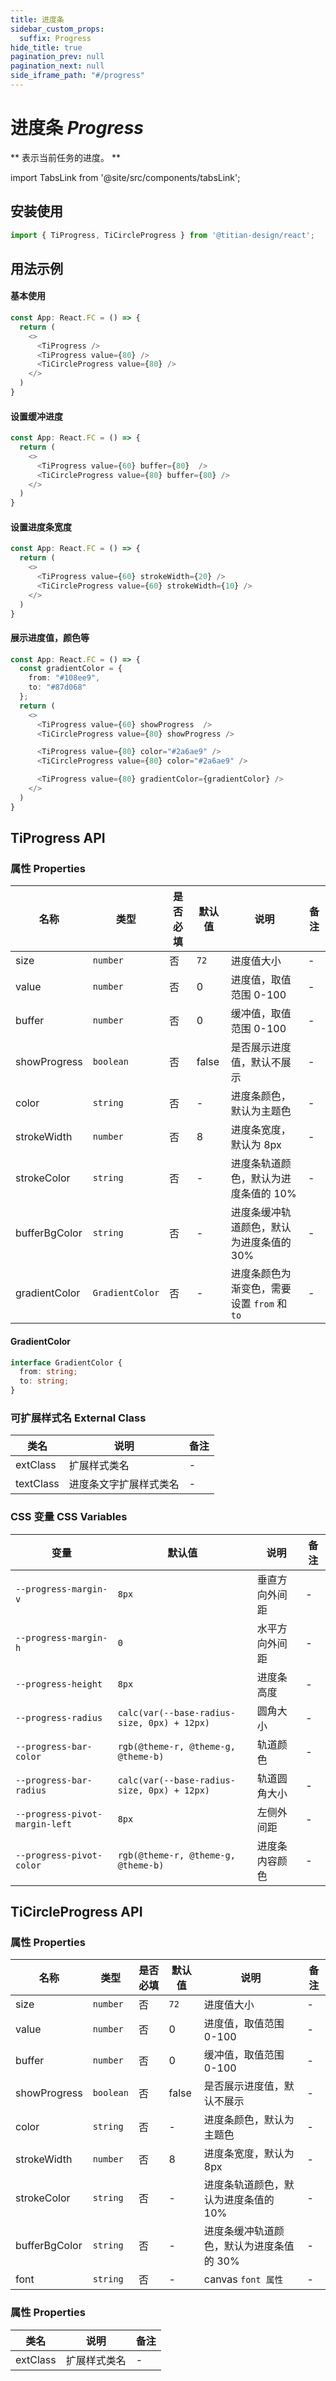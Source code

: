 ```yaml
---
title: 进度条
sidebar_custom_props:
  suffix: Progress
hide_title: true
pagination_prev: null
pagination_next: null
side_iframe_path: "#/progress"
---
```


# 进度条 _Progress_

** 表示当前任务的进度。 **

import TabsLink from '@site/src/components/tabsLink';

<TabsLink id="tiprogress-api" />

## 安装使用

```typescript jsx showLineNumbers
import { TiProgress, TiCircleProgress } from '@titian-design/react';
```

## 用法示例

#### 基本使用

```typescript jsx showLineNumbers
const App: React.FC = () => {
  return (
    <>
      <TiProgress />
      <TiProgress value={80} />
      <TiCircleProgress value={80} />
    </>
  )
}
```

#### 设置缓冲进度

```typescript jsx showLineNumbers
const App: React.FC = () => {
  return (
    <>
      <TiProgress value={60} buffer={80}  />
      <TiCircleProgress value={80} buffer={80} />
    </>
  )
}
```

#### 设置进度条宽度

```typescript jsx showLineNumbers
const App: React.FC = () => {
  return (
    <>
      <TiProgress value={60} strokeWidth={20} />
      <TiCircleProgress value={60} strokeWidth={10} />
    </>
  )
}
```

#### 展示进度值，颜色等

```typescript jsx showLineNumbers
const App: React.FC = () => {
  const gradientColor = {
    from: "#108ee9",
    to: "#87d068"
  };
  return (
    <>
      <TiProgress value={60} showProgress  />
      <TiCircleProgress value={80} showProgress />

      <TiProgress value={80} color="#2a6ae9" />
      <TiCircleProgress value={80} color="#2a6ae9" />

      <TiProgress value={80} gradientColor={gradientColor} />
    </>
  )
}
```

## TiProgress API

### 属性 **Properties**

| 名称          | 类型      | 是否必填 | 默认值 | 说明                                    | 备注 |
| ------------- | --------- | -------- | ------ | --------------------------------------- | ---- |
| size         | `number`  | 否       | `72`      | 进度值大小                  | -    |
| value         | `number`  | 否       | 0      | 进度值，取值范围 0-100                  | -    |
| buffer        | `number`  | 否       | 0      | 缓冲值，取值范围 0-100                  | -    |
| showProgress  | `boolean` | 否       | false  | 是否展示进度值，默认不展示              | -    |
| color         | `string`  | 否       | -      | 进度条颜色，默认为主题色                | -    |
| strokeWidth   | `number`  | 否       | 8      | 进度条宽度，默认为 8px                  | -    |
| strokeColor   | `string`  | 否       | -      | 进度条轨道颜色，默认为进度条值的 10%    | -    |
| bufferBgColor   | `string`  | 否       | -      | 进度条缓冲轨道颜色，默认为进度条值的 30%    | -    |
| gradientColor | `GradientColor`  | 否       | -      | 进度条颜色为渐变色，需要设置 `from` 和 `to` | -    |

#### GradientColor

```typescript showLineNumbers
interface GradientColor {
  from: string;
  to: string;
}
```

### 可扩展样式名 **External Class**

| 类名      | 说明                   | 备注 |
| --------- | ---------------------- | ---- |
| extClass  | 扩展样式类名           | -    |
| textClass | 进度条文字扩展样式类名 | -    |

### CSS 变量 **CSS Variables**

| 变量                         | 默认值 | 说明           | 备注 |
| ---------------------------- | ------ | -------- | ---- |
| `--progress-margin-v`          | `8px` | 垂直方向外间距 | -    |
| `--progress-margin-h`          | `0` | 水平方向外间距 | -    |
| `--progress-height`            | `8px` | 进度条高度     | -    |
| `--progress-radius`            | `calc(var(--base-radius-size, 0px) + 12px)` | 圆角大小       | -    |
| `--progress-bar-color`         | `rgb(@theme-r, @theme-g, @theme-b)` | 轨道颜色       | -    |
| `--progress-bar-radius`        | `calc(var(--base-radius-size, 0px) + 12px)` | 轨道圆角大小   | -    |
| `--progress-pivot-margin-left` | `8px` | 左侧外间距     | -    |
| `--progress-pivot-color`       | `rgb(@theme-r, @theme-g, @theme-b)` | 进度条内容颜色 | -    |

## TiCircleProgress API

### 属性 **Properties**

| 名称          | 类型      | 是否必填 | 默认值 | 说明                                    | 备注 |
| ------------- | --------- | -------- | ------ | --------------------------------------- | ---- |
| size         | `number`  | 否       | `72`      | 进度值大小                  | -    |
| value         | `number`  | 否       | 0      | 进度值，取值范围 0-100                  | -    |
| buffer        | `number`  | 否       | 0      | 缓冲值，取值范围 0-100                  | -    |
| showProgress  | `boolean` | 否       | false  | 是否展示进度值，默认不展示              | -    |
| color         | `string`  | 否       | -      | 进度条颜色，默认为主题色                | -    |
| strokeWidth   | `number`  | 否       | 8      | 进度条宽度，默认为 8px                  | -    |
| strokeColor   | `string`  | 否       | -      | 进度条轨道颜色，默认为进度条值的 10%    | -    |
| bufferBgColor   | `string`  | 否       | -      | 进度条缓冲轨道颜色，默认为进度条值的 30%    | -    |
| font | `string` | 否 | - | canvas `font 属性` | - |

### 属性 **Properties**

| 类名      | 说明                   | 备注 |
| --------- | ---------------------- | ---- |
| extClass  | 扩展样式类名           | -    |
